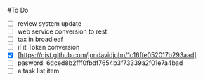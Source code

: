 #To Do

-[ ] review system update
-[ ] web service conversion to rest
-[ ] tax in broadleaf
-[ ] iFit Token conversion
-[x] [https://gist.github.com/jondavidjohn/1c16ffe052017b293aad]
-[ ] pasword: 6dced8b2fff0fbdf7654b3f73339a2f01e7a4bad
-[ ] a task list item
